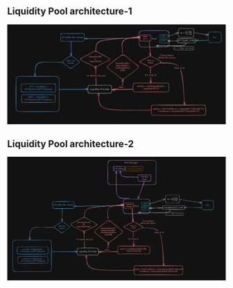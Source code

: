 ## Liquidity Pool architecture-1

![alt text](liquidity_pool1.png)

## Liquidity Pool architecture-2

![alt text](liquidity_pool2.png)
